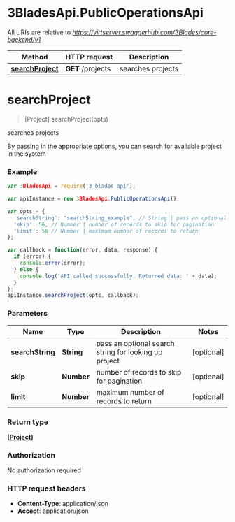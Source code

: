 # 3BladesApi.PublicOperationsApi

All URIs are relative to *https://virtserver.swaggerhub.com/3Blades/core-backend/v1*

Method | HTTP request | Description
------------- | ------------- | -------------
[**searchProject**](PublicOperationsApi.md#searchProject) | **GET** /projects | searches projects


<a name="searchProject"></a>
# **searchProject**
> [Project] searchProject(opts)

searches projects

By passing in the appropriate options, you can search for available project in the system 

### Example
```javascript
var 3BladesApi = require('3_blades_api');

var apiInstance = new 3BladesApi.PublicOperationsApi();

var opts = { 
  'searchString': "searchString_example", // String | pass an optional search string for looking up project
  'skip': 56, // Number | number of records to skip for pagination
  'limit': 56 // Number | maximum number of records to return
};

var callback = function(error, data, response) {
  if (error) {
    console.error(error);
  } else {
    console.log('API called successfully. Returned data: ' + data);
  }
};
apiInstance.searchProject(opts, callback);
```

### Parameters

Name | Type | Description  | Notes
------------- | ------------- | ------------- | -------------
 **searchString** | **String**| pass an optional search string for looking up project | [optional] 
 **skip** | **Number**| number of records to skip for pagination | [optional] 
 **limit** | **Number**| maximum number of records to return | [optional] 

### Return type

[**[Project]**](Project.md)

### Authorization

No authorization required

### HTTP request headers

 - **Content-Type**: application/json
 - **Accept**: application/json

